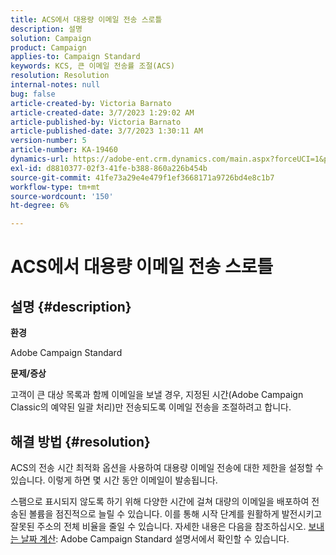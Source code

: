 ```yaml
---
title: ACS에서 대용량 이메일 전송 스로틀
description: 설명
solution: Campaign
product: Campaign
applies-to: Campaign Standard
keywords: KCS, 큰 이메일 전송률 조절(ACS)
resolution: Resolution
internal-notes: null
bug: false
article-created-by: Victoria Barnato
article-created-date: 3/7/2023 1:29:02 AM
article-published-by: Victoria Barnato
article-published-date: 3/7/2023 1:30:11 AM
version-number: 5
article-number: KA-19460
dynamics-url: https://adobe-ent.crm.dynamics.com/main.aspx?forceUCI=1&pagetype=entityrecord&etn=knowledgearticle&id=08e1ee6a-87bc-ed11-83ff-6045bd006b3d
exl-id: d8810377-02f3-41fe-b388-860a226b454b
source-git-commit: 41fe73a29e4e479f1ef3668171a9726bd4e8c1b7
workflow-type: tm+mt
source-wordcount: '150'
ht-degree: 6%

---
```


# ACS에서 대용량 이메일 전송 스로틀

## 설명 {#description}


<b>환경</b>

Adobe Campaign Standard

<b>문제/증상</b>

고객이 큰 대상 목록과 함께 이메일을 보낼 경우, 지정된 시간(Adobe Campaign Classic의 예약된 일괄 처리)만 전송되도록 이메일 전송을 조절하려고 합니다.


## 해결 방법 {#resolution}


ACS의 전송 시간 최적화 옵션을 사용하여 대용량 이메일 전송에 대한 제한을 설정할 수 있습니다. 이렇게 하면 몇 시간 동안 이메일이 발송됩니다.

스팸으로 표시되지 않도록 하기 위해 다양한 시간에 걸쳐 대량의 이메일을 배포하여 전송된 볼륨을 점진적으로 늘릴 수 있습니다. 이를 통해 시작 단계를 원활하게 발전시키고 잘못된 주소의 전체 비율을 줄일 수 있습니다. 자세한 내용은 다음을 참조하십시오. [보내는 날짜 계산](https://experienceleague.adobe.com/docs/campaign-standard/using/testing-and-sending/scheduling-messages/computing-the-sending-date.html): Adobe Campaign Standard 설명서에서 확인할 수 있습니다.

